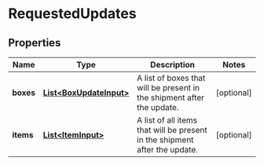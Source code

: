 
# RequestedUpdates

## Properties
Name | Type | Description | Notes
------------ | ------------- | ------------- | -------------
**boxes** | [**List&lt;BoxUpdateInput&gt;**](BoxUpdateInput.md) | A list of boxes that will be present in the shipment after the update. |  [optional]
**items** | [**List&lt;ItemInput&gt;**](ItemInput.md) | A list of all items that will be present in the shipment after the update. |  [optional]



